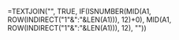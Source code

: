 =TEXTJOIN("", TRUE, IF(ISNUMBER(MID(A1, ROW(INDIRECT("1"&":"&LEN(A1))), 12)+0), MID(A1, ROW(INDIRECT("1"&":"&LEN(A1))), 12), ""))
